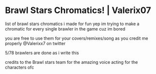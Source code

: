 # Brawl Stars Chromatics! | Valerix07
list of brawl stars chromatics i made for fun
yep im trying to make a chromatic for every single brawler in the game cuz im bored

you are free to use them for your covers/remixes/song as you credit me properly
@Valerixx7 on twitter   



5/78 brawlers are done as i write this 

credits to the Brawl stars team for the amazing voice acting for the characters ofc
